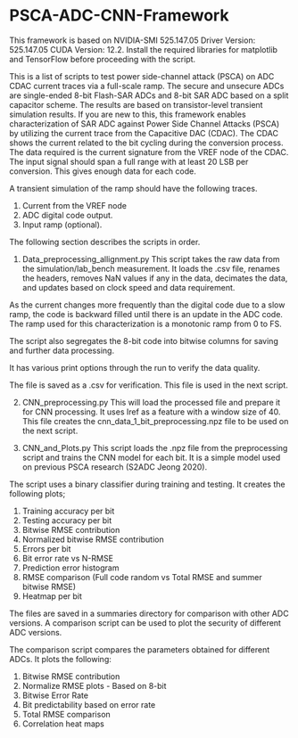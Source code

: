 # PSCA-ADC-CNN-Framework

This framework is based on NVIDIA-SMI 525.147.05   Driver Version: 525.147.05   CUDA Version: 12.2. Install the required libraries for matplotlib and TensorFlow before proceeding with the script.

This is a list of scripts to test power side-channel attack (PSCA) on ADC CDAC current traces via a full-scale ramp. The secure and unsecure ADCs are single-ended 8-bit Flash-SAR ADCs and 8-bit SAR ADC based on a split capacitor scheme. The results are based on transistor-level transient simulation results.
If you are new to this, this framework enables characterization of SAR ADC against Power Side Channel Attacks (PSCA) by utilizing the current trace from the Capacitive DAC (CDAC). The CDAC shows the current related to the bit cycling during the conversion process. The data required is the current signature from the VREF node of the CDAC. The input signal should span a full range with at least 20 LSB per conversion. This gives enough data for each code.

A transient simulation of the ramp should have the following traces.
1. Current from the VREF node
2. ADC digital code output.
3. Input ramp (optional).
   
The following section describes the scripts in order.

1. Data_preprocessing_allignment.py
This script takes the raw data from the simulation/lab_bench measurement. It loads the .csv file, renames the headers, removes NaN values if any in the data, decimates the data, and updates based on clock speed and data requirement.

As the current changes more frequently than the digital code due to a slow ramp, the code is backward filled until there is an update in the ADC code. The ramp used for this characterization is a monotonic ramp from 0 to FS.

The script also segregates the 8-bit code into bitwise columns for saving and further data processing.

It has various print options through the run to verify the data quality.

The file is saved as a .csv for verification. This file is used in the next script. 


2. CNN_preprocessing.py
This will load the processed file and prepare it for CNN processing. It uses Iref as a feature with a window size of 40. This file creates the cnn_data_1_bit_preprocessing.npz file to be used on the next script.

3. CNN_and_Plots.py
This script loads the .npz file from the preprocessing script and trains the CNN model for each bit. It is a simple model used on previous PSCA research (S2ADC Jeong 2020).

The script uses a binary classifier during training and testing. It creates the following plots;

1. Training accuracy per bit
2. Testing accuracy per bit
3. Bitwise RMSE contribution
4. Normalized bitwise RMSE contribution
5. Errors per bit
6. Bit error rate vs N-RMSE
7. Prediction error histogram
8. RMSE comparison (Full code random vs Total RMSE and summer bitwise RMSE)
9. Heatmap per bit

The files are saved in a summaries directory for comparison with other ADC versions. A comparison script can be used to plot the security of different ADC versions. 

The comparison script compares the parameters obtained for different ADCs. It plots the following:

1. Bitwise RMSE contribution
2. Normalize RMSE plots - Based on 8-bit
3. Bitwise Error Rate
4. Bit predictability based on error rate
5. Total RMSE comparison
6. Correlation heat maps

